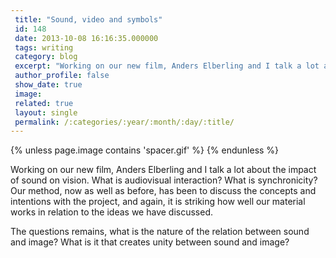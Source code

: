 ```yaml
---
 title: "Sound, video and symbols"
 id: 148
 date: 2013-10-08 16:16:35.000000
 tags: writing
 category: blog
 excerpt: "Working on our new film, Anders Elberling and I talk a lot about the impact of sound on vision. What is audiovisual interaction? What is synchronicity? Our method, now as well as before, has been to d..."
 author_profile: false
 show_date: true
 image: 
 related: true
 layout: single
 permalink: /:categories/:year/:month/:day/:title/
---
```

{% unless page.image contains 'spacer.gif' %}
{% endunless %}

Working on our new film, Anders Elberling and I talk a lot about the impact of sound on vision. What is audiovisual interaction? What is synchronicity? Our method, now as well as before, has been to discuss the concepts and intentions with the project, and again, it is striking how well our material works in relation to the ideas we have discussed.

The questions remains, what is the nature of the relation between sound and image? What is it that creates unity between sound and image?
